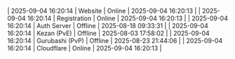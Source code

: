 | 2025-09-04 16:20:14 | Website | Online | 2025-09-04 16:20:13 |
| 2025-09-04 16:20:14 | Registration | Online | 2025-09-04 16:20:13 |
| 2025-09-04 16:20:14 | Auth Server | Offline | 2025-08-18 09:33:31 |
| 2025-09-04 16:20:14 | Kezan (PvE) | Offline | 2025-08-03 17:58:02 |
| 2025-09-04 16:20:14 | Gurubashi (PvP) | Offline | 2025-08-23 21:44:06 |
| 2025-09-04 16:20:14 | Cloudflare | Online | 2025-09-04 16:20:13 |
